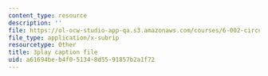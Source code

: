 ```yaml
---
content_type: resource
description: ''
file: https://ol-ocw-studio-app-qa.s3.amazonaws.com/courses/6-002-circuits-and-electronics-spring-2007/a61694beb4f051348d5591857b2a1f72_JB2HgohNHYQ.vtt
file_type: application/x-subrip
resourcetype: Other
title: 3play caption file
uid: a61694be-b4f0-5134-8d55-91857b2a1f72
---
```

